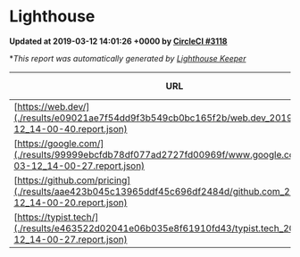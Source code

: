 
# Lighthouse

**Updated at 2019-03-12 14:01:26 +0000 by [CircleCI #3118](https://circleci.com/gh/ItinerisLtd/lighthouse-keeper-example/3118)**

**This report was automatically generated by [Lighthouse Keeper](https://github.com/itinerisltd/lighthouse-keeper)*

| URL | Performance | Accessibility | Best Practices | SEO | PWA | Updated At |
| --- | --- | --- | --- | --- | --- | --- |
| [https://web.dev/](./results/e09021ae7f54dd9f3b549cb0bc165f2b/web.dev_2019-03-12_14-00-40.report.json) | 0.95 | 0.93 | 1 | 0.87 | 1 | 2019-03-12T14:00:40.191Z |
| [https://google.com/](./results/99999ebcfdb78df077ad2727fd00969f/www.google.com_2019-03-12_14-00-27.report.json) | 0.92 | 0.71 | 0.93 | 0.8 | 0.58 | 2019-03-12T14:00:27.248Z |
| [https://github.com/pricing](./results/aae423b045c13965ddf45c696df2484d/github.com_2019-03-12_14-00-20.report.json) | 0.8 | 0.89 | 0.93 | 0.9 | 0.58 | 2019-03-12T14:00:20.264Z |
| [https://typist.tech/](./results/e463522d02041e06b035e8f61910fd43/typist.tech_2019-03-12_14-00-27.report.json) | 1 |  |  |  |  | 2019-03-12T14:00:27.288Z |
